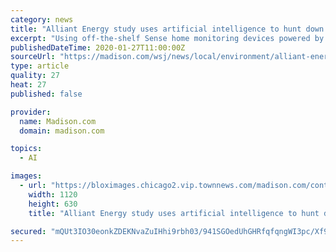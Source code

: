 ```yaml
---
category: news
title: "Alliant Energy study uses artificial intelligence to hunt down phantom power, target waste"
excerpt: "Using off-the-shelf Sense home monitoring devices powered by artificial intelligence, the Madison-based utility determined most customers can cut their overall use by 9% just by tracking down and eliminating some of this phantom load. Alliant customers in the ongoing study discovered things like an attic fan, a baby monitor that fell behind a ..."
publishedDateTime: 2020-01-27T11:00:00Z
sourceUrl: "https://madison.com/wsj/news/local/environment/alliant-energy-study-uses-artificial-intelligence-to-hunt-down-phantom/article_ade50d09-0c36-5015-a5b7-a56fc92e2132.html"
type: article
quality: 27
heat: 27
published: false

provider:
  name: Madison.com
  domain: madison.com

topics:
  - AI

images:
  - url: "https://bloximages.chicago2.vip.townnews.com/madison.com/content/tncms/assets/v3/editorial/a/10/a10427f8-4170-5714-9e49-5a7fc9227c5a/5e2e11c908a40.image.jpg?crop=1757%2C988%2C0%2C95&resize=1120%2C630&order=crop%2Cresize"
    width: 1120
    height: 630
    title: "Alliant Energy study uses artificial intelligence to hunt down phantom power, target waste"

secured: "mQUt3IO30eonkZDEKNvaZuIHhi9rbh03/941SGOedUhGHRfqfqngWI3pc/Xf9r4tFVC/gRJ9JuWsTINnb/Vxn40b3zgooWYz0ICZHU++egJfyJNfxAc5HdLyHotp/8Fi1MBkR1xpOsKesQWw2L33nZDpQ4XsC8DmY5KuSlVHQ4dUlE7kdNHvWovJxEsKD6ZYmvLgE8OjQ1OXL6RXdgCZ8guv0KU9OAULYIVkfRZKHd/YdBnQeTSPXQkewmyiZVJQ4C3Qzd0mbRRdlhu7zzBnSJt6j8BBiLCGthuI1LBV0qhKonYujQHSV6Eq6mJxPqNd8XSRh1XckWl8PhAS6sWeCQvTwTdfh6wZUxaHJW/xZTwxZZPHqem4VOOOuoD9zHwr7UbbSPaw5RJr8E2hIMAFj6+4TSyOEDXS/111SDl4VpiVvJE91dr35epMVEhHx7Zr0Uzi/SjsimGhwgFsaxYxq+cFnRqFzKdqIjU5Cz3ILqw=;nfWFDpjQNmtBAl0FPvAI4g=="
---
```


